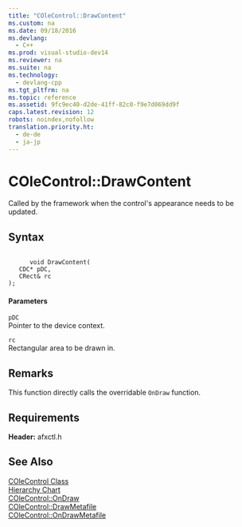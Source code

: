 ```yaml
---
title: "COleControl::DrawContent"
ms.custom: na
ms.date: 09/18/2016
ms.devlang: 
  - C++
ms.prod: visual-studio-dev14
ms.reviewer: na
ms.suite: na
ms.technology: 
  - devlang-cpp
ms.tgt_pltfrm: na
ms.topic: reference
ms.assetid: 9fc9ec40-d2de-41ff-82c0-f9e7d069dd9f
caps.latest.revision: 12
robots: noindex,nofollow
translation.priority.ht: 
  - de-de
  - ja-jp
---
```

# COleControl::DrawContent
Called by the framework when the control's appearance needs to be updated.  
  
## Syntax  
  
```  
  
      void DrawContent(  
   CDC* pDC,  
   CRect& rc   
);  
```  
  
#### Parameters  
 `pDC`  
 Pointer to the device context.  
  
 `rc`  
 Rectangular area to be drawn in.  
  
## Remarks  
 This function directly calls the overridable `OnDraw` function.  
  
## Requirements  
 **Header:** afxctl.h  
  
## See Also  
 [COleControl Class](../vs140/COleControl-Class.md)   
 [Hierarchy Chart](../vs140/Hierarchy-Chart.md)   
 [COleControl::OnDraw](../vs140/COleControl--OnDraw.md)   
 [COleControl::DrawMetafile](../vs140/COleControl--DrawMetafile.md)   
 [COleControl::OnDrawMetafile](../vs140/COleControl--OnDrawMetafile.md)